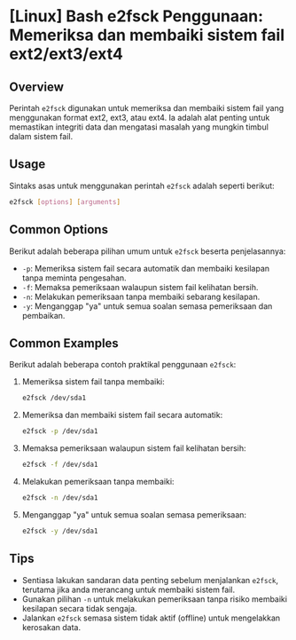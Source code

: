 # [Linux] Bash e2fsck Penggunaan: Memeriksa dan membaiki sistem fail ext2/ext3/ext4

## Overview
Perintah `e2fsck` digunakan untuk memeriksa dan membaiki sistem fail yang menggunakan format ext2, ext3, atau ext4. Ia adalah alat penting untuk memastikan integriti data dan mengatasi masalah yang mungkin timbul dalam sistem fail.

## Usage
Sintaks asas untuk menggunakan perintah `e2fsck` adalah seperti berikut:

```bash
e2fsck [options] [arguments]
```

## Common Options
Berikut adalah beberapa pilihan umum untuk `e2fsck` beserta penjelasannya:

- `-p`: Memeriksa sistem fail secara automatik dan membaiki kesilapan tanpa meminta pengesahan.
- `-f`: Memaksa pemeriksaan walaupun sistem fail kelihatan bersih.
- `-n`: Melakukan pemeriksaan tanpa membaiki sebarang kesilapan.
- `-y`: Menganggap "ya" untuk semua soalan semasa pemeriksaan dan pembaikan.

## Common Examples
Berikut adalah beberapa contoh praktikal penggunaan `e2fsck`:

1. Memeriksa sistem fail tanpa membaiki:
    ```bash
    e2fsck /dev/sda1
    ```

2. Memeriksa dan membaiki sistem fail secara automatik:
    ```bash
    e2fsck -p /dev/sda1
    ```

3. Memaksa pemeriksaan walaupun sistem fail kelihatan bersih:
    ```bash
    e2fsck -f /dev/sda1
    ```

4. Melakukan pemeriksaan tanpa membaiki:
    ```bash
    e2fsck -n /dev/sda1
    ```

5. Menganggap "ya" untuk semua soalan semasa pemeriksaan:
    ```bash
    e2fsck -y /dev/sda1
    ```

## Tips
- Sentiasa lakukan sandaran data penting sebelum menjalankan `e2fsck`, terutama jika anda merancang untuk membaiki sistem fail.
- Gunakan pilihan `-n` untuk melakukan pemeriksaan tanpa risiko membaiki kesilapan secara tidak sengaja.
- Jalankan `e2fsck` semasa sistem tidak aktif (offline) untuk mengelakkan kerosakan data.